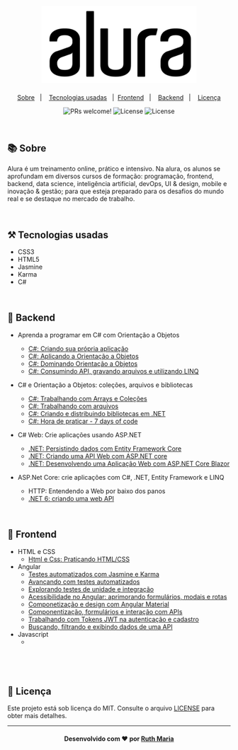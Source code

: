 <h1 align="center">
    <img alt="Logo ignitte" src="./logo-alura.png" width="350px" />
</h1>

<p align="center">
  <a href="#about">Sobre</a>&nbsp;&nbsp;&nbsp;|&nbsp;&nbsp;&nbsp;  
  <a href="#technologies">Tecnologias usadas</a>&nbsp;&nbsp;&nbsp;|&nbsp;
  <a href="#frontend">Frontend</a>&nbsp;&nbsp;&nbsp;|&nbsp;&nbsp;&nbsp;
  <a href="#backend">Backend</a>&nbsp;&nbsp;&nbsp;|&nbsp;&nbsp;&nbsp;
  <a href="#license">Licença</a>
</p>

<p align="center">
 <img src="https://img.shields.io/static/v1?label=PRs&message=welcome&color=04d361&labelColor=000000" alt="PRs welcome!" /> 

  <img alt="License" src="https://img.shields.io/badge/Made%20by-Ruth%20Maria-%2304D361">

  <img alt="License" src="https://img.shields.io/static/v1?label=license&message=MIT&color=04d361&labelColor=000000">
</p>


<a id="about"></a><br>

## :books: Sobre

Alura é um treinamento online, prático e intensivo. Na alura, os alunos se aprofundam em diversos cursos de formação: programação, frontend, backend, data science, inteligência artificial, devOps, UI & design, mobile e inovação & gestão; para que esteja preparado para os desafios do mundo real e se destaque no mercado de trabalho.


<a id="technologies"></a><br>

## ⚒️ Tecnologias usadas

 * CSS3
 * HTML5
 * Jasmine
 * Karma
 * C#

<a id="backend"></a><br>

## :abacus: Backend

- Aprenda a programar em C# com Orientação a Objetos
  - [C#: Criando sua própria aplicação](https://github.com/RuthMaria/PrimeiroProjeto)
  - [C#: Aplicando a Orientação a Objetos](https://github.com/RuthMaria/ScreenSound)
  - [C#: Dominando Orientação a Objetos](https://github.com/RuthMaria/ScreenSound03)
  - [C#: Consumindo API, gravando arquivos e utilizando LINQ](https://github.com/RuthMaria/ScreenSound-04)
 
- C# e Orientação a Objetos: coleções, arquivos e bibliotecas
  - [C#: Trabalhando com Arrays e Coleções](https://github.com/RuthMaria/Array_Collections)
  - [C#: Trabalhando com arquivos](https://github.com/RuthMaria/Csharp-Arquivos) 
  - [C#: Criando e distribuindo bibliotecas em .NET](https://github.com/RuthMaria/bibliotecas)
  - [C#: Hora de praticar - 7 days of code](https://github.com/RuthMaria/Tamagotchi)
 
- C# Web: Crie aplicações usando ASP.NET
  - [.NET: Persistindo dados com Entity Framework Core](https://github.com/RuthMaria/3506-csharpWeb-screensound)
  - [.NET: Criando uma API  Web com ASP.NET core](https://github.com/RuthMaria/ScreenSound.API)
  - [.NET: Desenvolvendo uma Aplicação Web com ASP.NET Core Blazor](https://github.com/RuthMaria/ScreenSound-BlazorWeb)
 
- ASP.Net Core: crie aplicações com C#, .NET, Entity Framework e LINQ
  - HTTP: Entendendo a Web por baixo dos panos
  - [.NET 6: criando uma web API](https://github.com/RuthMaria/FilmesAPI)

    

  
<a id="frontend"></a><br>

## :art: Frontend

- HTML e CSS
  - [Html e Css: Praticando HTML/CSS](https://github.com/RuthMaria/alura-plus)
- Angular
  - [Testes automatizados com Jasmine e Karma](https://github.com/RuthMaria/ng-test1)
  - [Avançando com testes automatizados](https://github.com/RuthMaria/ng-test2)
  - [Explorando testes de unidade e integração](https://github.com/RuthMaria/3664-zoop-store)
  - [Acessibilidade no Angular: aprimorando formulários, modais e rotas](https://github.com/RuthMaria/3491-angular-a11y-projeto-base)
  - [Componetização e design com Angular Material](https://github.com/RuthMaria/3150-jornada-milhas)
  - [Componentização, formulários e interação com APIs](https://github.com/RuthMaria/jornada-milhas)
  - [Trabalhando com Tokens JWT na autenticação e cadastro](https://github.com/RuthMaria/3213-jornada-milhas)
  - [Buscando, filtrando e exibindo dados de uma API](https://github.com/RuthMaria/3213-jornada-milhas)
- Javascript
  - []()

<br>

<a id="license"></a><br>

## :memo: Licença

Este projeto está sob licença do MIT. Consulte o arquivo [LICENSE](LICENSE.md) para obter mais detalhes.

---

<h4 align="center">
    Desenvolvido com ❤️ por <a href="https://www.linkedin.com/in/ruth-maria-9b256071/" target="_blank">Ruth Maria</a>
</h4>
